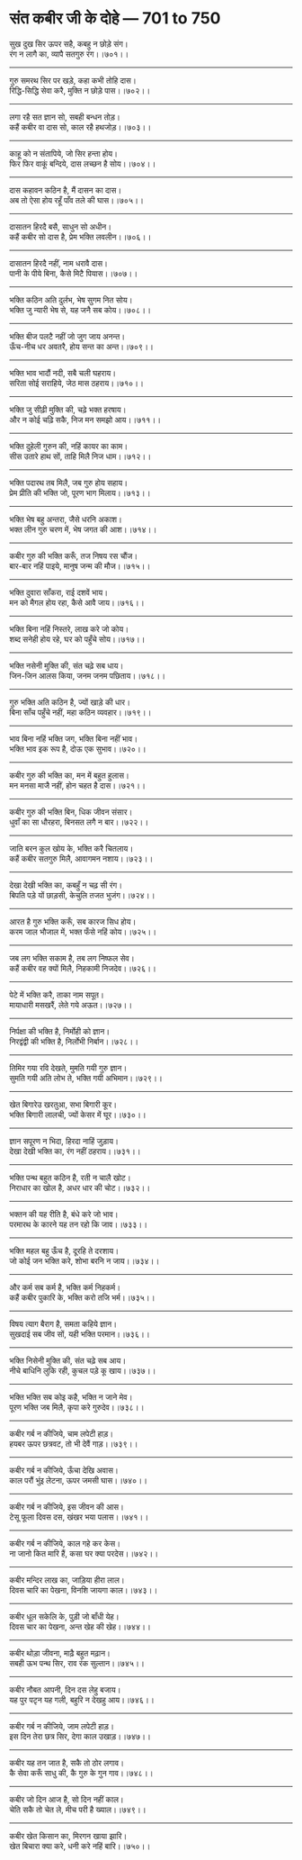 # संत कबीर जी के दोहे — 701 to 750

सुख दुख सिर ऊपर सहै, कबहु न छोड़े संग।\
रंग न लागै का, व्यापै सतगुरु रंग।।७०१।।

---

गुरु समरथ सिर पर खड़े, कहा कभी तोहि दास।\
रिद्धि-सिद्धि सेवा करै, मुक्ति न छोड़े पास।।७०२।।

---

लगा रहै सत ज्ञान सो, सबही बन्धन तोड़।\
कहैं कबीर वा दास सो, काल रहै हथजोड़।।७०३।।

---

काहू को न संतापिये, जो सिर हन्ता होय।\
फिर फिर वाकूं बन्दिये, दास लच्छन है सोय।।७०४।।

---

दास कहावन कठिन है, मैं दासन का दास।\
अब तो ऐसा होय रहूँ पाँव तले की घास।।७०५।।

---

दासातन हिरदै बसै, साधुन सो अधीन।\
कहैं कबीर सो दास है, प्रेम भक्ति लवलीन।।७०६।।

---

दासातन हिरदै नहीं, नाम धरावै दास।\
पानी के पीये बिना, कैसे मिटै पियास।।७०७।।

---

भक्ति कठिन अति दुर्लभ, भेष सुगम नित सोय।\
भक्ति जु न्यारी भेष से, यह जनै सब कोय।।७०८।।

---

भक्ति बीज पलटै नहीं जो जुग जाय अनन्त।\
ऊँच-नीच धर अवतरै, होय सन्त का अन्त।।७०९।।

---

भक्ति भाव भादौं नदी, सबै चली घहराय।\
सरिता सोई सराहिये, जेठ मास ठहराय।।७१०।।

---

भक्ति जु सीढ़ी मुक्ति की, चढ़े भक्त हरषाय।\
और न कोई चढ़ि सकै, निज मन समझो आय।।७११।।

---

भक्ति दुहेली गुरुन की, नहिं कायर का काम।\
सीस उतारे हाथ सों, ताहि मिलै निज धाम।।७१२।।

---

भक्ति पदारथ तब मिलै, जब गुरु होय सहाय।\
प्रेम प्रीति की भक्ति जो, पूरण भाग मिलाय।।७१३।।

---

भक्ति भेष बहु अन्तरा, जैसे धरनि अकाश।\
भक्त लीन गुरु चरण में, भेष जगत की आश।।७१४।।

---

कबीर गुरु की भक्ति करूँ, तज निषय रस चौंज।\
बार-बार नहिं पाइये, मानुष जन्म की मौज।।७१५।।

---

भक्ति दुवारा साँकरा, राई दशवें भाय।\
मन को मैगल होय रहा, कैसे आवै जाय।।७१६।।

---

भक्ति बिना नहिं निस्तरे, लाख करे जो कोय।\
शब्द सनेही होय रहे, घर को पहुँचे सोय।।७१७।।

---

भक्ति नसेनी मुक्ति की, संत चढ़े सब धाय।\
जिन-जिन आलस किया, जनम जनम पछिताय।।७१८।।

---

गुरु भक्ति अति कठिन है, ज्यों खाड़े की धार।\
बिना साँच पहुँचे नहीं, महा कठिन व्यवहार।।७१९।।

---

भाव बिना नहिं भक्ति जग, भक्ति बिना नहीं भाव।\
भक्ति भाव इक रूप है, दोऊ एक सुभाव।।७२०।।

---

कबीर गुरु की भक्ति का, मन में बहुत हुलास।\
मन मनसा माजै नहीं, होन चहत है दास।।७२१।।

---

कबीर गुरु की भक्ति बिन, धिक जीवन संसार।\
धुवाँ का सा धौरहरा, बिनसत लगै न बार।।७२२।।

---

जाति बरन कुल खोय के, भक्ति करै चितलाय।\
कहैं कबीर सतगुरु मिलै, आवागमन नशाय।।७२३।।

---

देखा देखी भक्ति का, कबहुँ न चढ़ सी रंग।\
बिपति पड़े यों छाड़सी, केचुलि तजत भुजंग।।७२४।।

---

आरत है गुरु भक्ति करूँ, सब कारज सिध होय।\
करम जाल भौजाल में, भक्त फँसे नहिं कोय।।७२५।।

---

जब लग भक्ति सकाम है, तब लग निष्फल सेव।\
कहैं कबीर वह क्यों मिलै, निहकामी निजदेव।।७२६।।

---

पेटे में भक्ति करै, ताका नाम सपूत।\
मायाधारी मसखरैं, लेते गये अऊत।।७२७।।

---

निर्पक्षा की भक्ति है, निर्मोही को ज्ञान।\
निरद्वंद्वी की भक्ति है, निर्लोभी निर्बान।।७२८।।

---

तिमिर गया रवि देखते, मुमति गयी गुरु ज्ञान।\
सुमति गयी अति लोभ ते, भक्ति गयी अभिमान।।७२९।।

---

खेत बिगारेउ खरतुआ, सभा बिगारी कूर।\
भक्ति बिगारी लालची, ज्यों केसर में घूर।।७३०।।

---

ज्ञान सपूरण न भिदा, हिरदा नाहिं जुड़ाय।\
देखा देखी भक्ति का, रंग नहीं ठहराय।।७३१।।

---

भक्ति पन्थ बहुत कठिन है, रती न चालै खोट।\
निराधार का खोल है, अधर धार की चोट।।७३२।।

---

भक्तन की यह रीति है, बंधे करे जो भाव।\
परमारथ के कारने यह तन रहो कि जाव।।७३३।।

---

भक्ति महल बहु ऊँच है, दूरहि ते दरशाय।\
जो कोई जन भक्ति करे, शोभा बरनि न जाय।।७३४।।

---

और कर्म सब कर्म है, भक्ति कर्म निहकर्म।\
कहैं कबीर पुकारि के, भक्ति करो तजि भर्म।।७३५।।

---

विषय त्याग बैराग है, समता कहिये ज्ञान।\
सुखदाई सब जीव सों, यही भक्ति परमान।।७३६।।

---

भक्ति निसेनी मुक्ति की, संत चढ़े सब आय।\
नीचे बाधिनि लुकि रही, कुचल पड़े कू खाय।।७३७।।

---

भक्ति भक्ति सब कोइ कहै, भक्ति न जाने मेव।\
पूरण भक्ति जब मिलै, कृपा करे गुरुदेव।।७३८।।

---

कबीर गर्ब न कीजिये, चाम लपेटी हाड़।\
हयबर ऊपर छत्रवट, तो भी देवैं गाड़।।७३९।।

---

कबीर गर्ब न कीजिये, ऊँचा देखि अवास।\
काल परौं भुंइ लेटना, ऊपर जमसी घास।।७४०।।

---

कबीर गर्ब न कीजिये, इस जीवन की आस।\
टेसू फूला दिवस दस, खंखर भया पलास।।७४१।।

---

कबीर गर्ब न कीजिये, काल गहे कर केस।\
ना जानो कित मारि हैं, कसा घर क्या परदेस।।७४२।।

---

कबीर मन्दिर लाख का, जाड़िया हीरा लाल।\
दिवस चारि का पेखना, विनशि जायगा काल।।७४३।।

---

कबीर धूल सकेलि के, पुड़ी जो बाँधी येह।\
दिवस चार का पेखना, अन्त खेह की खेह।।७४४।।

---

कबीर थोड़ा जीवना, माढ़ै बहुत मढ़ान।\
सबही ऊभ पन्थ सिर, राव रंक सुल्तान।।७४५।।

---

कबीर नौबत आपनी, दिन दस लेहु बजाय।\
यह पुर पटृन यह गली, बहुरि न देखहु आय।।७४६।।

---

कबीर गर्ब न कीजिये, जाम लपेटी हाड़।\
इस दिन तेरा छत्र सिर, देगा काल उखाड़।।७४७।।

---

कबीर यह तन जात है, सकै तो ठोर लगाव।\
कै सेवा करूँ साधु की, कै गुरु के गुन गाव।।७४८।।

---

कबीर जो दिन आज है, सो दिन नहीं काल।\
चेति सकै तो चेत ले, मीच परी है ख्याल।।७४९।।

---

कबीर खेत किसान का, मिरगन खाया झारि।\
खेत बिचारा क्या करे, धनी करे नहिं बारि।।७५०।।
